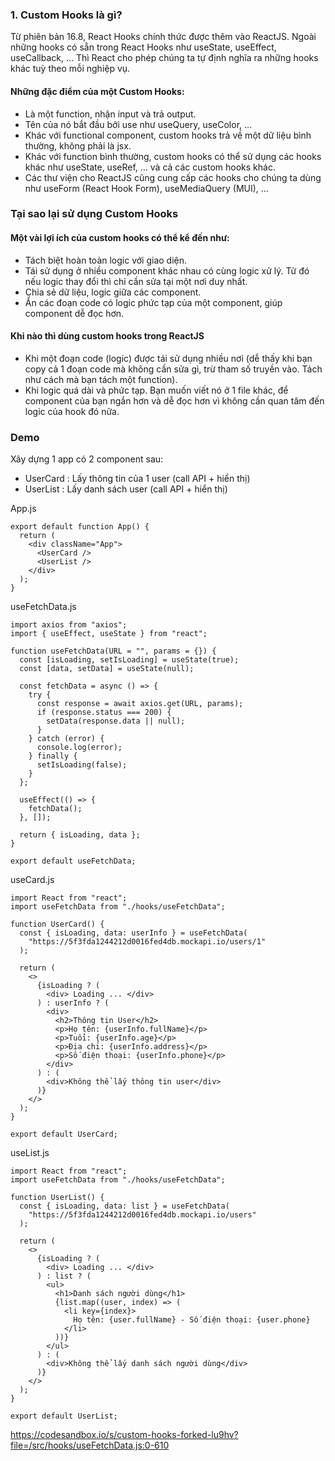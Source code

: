 ### 1. Custom Hooks là gì?
Từ phiên bản 16.8, 
React Hooks chính thức được thêm vào ReactJS. Ngoài những hooks có sẵn trong React Hooks như useState, useEffect, useCallback, … 
Thì React cho phép chúng ta tự định nghĩa ra những hooks khác tuỳ theo mỗi nghiệp vụ.

#### Những đặc điểm của một Custom Hooks:
- Là một function, nhận input và trả output.
- Tên của nó bắt đầu bởi use như useQuery, useColor, …
- Khác với functional component, custom hooks trả về một dữ liệu bình thường, không phải là jsx.
- Khác với function bình thường, custom hooks có thể sử dụng các hooks khác như useState, useRef, … và cả các custom hooks khác.
- Các thư viện cho ReactJS cũng cung cấp các hooks cho chúng ta dùng như useForm (React Hook Form), useMediaQuery (MUI), …


### Tại sao lại sử dụng Custom Hooks

#### Một vài lợi ích của custom hooks có thể kể đến như:
- Tách biệt hoàn toàn logic với giao diện.
- Tái sử dụng ở nhiều component khác nhau có cùng logic xử lý. Từ đó nếu logic thay đổi thì chỉ cần sửa tại một nơi duy nhất.
- Chia sẻ dữ liệu, logic giữa các component.
- Ẩn các đoạn code có logic phức tạp của một component, giúp component dễ đọc hơn.

#### Khi nào thì dùng custom hooks trong ReactJS

- Khi một đoạn code (logic) được tái sử dụng nhiều nơi (dễ thấy khi bạn copy cả 1 đoạn code mà không cần sửa gì, trừ tham số truyền vào. Tách như cách mà bạn tách một function).
- Khi logic quá dài và phức tạp. Bạn muốn viết nó ở 1 file khác, để component của bạn ngắn hơn và dễ đọc hơn vì không cần quan tâm đến logic của hook đó nữa.

### Demo

Xây dựng 1 app có 2 component sau:
- UserCard : Lấy thông tin của 1 user (call API + hiển thị)
- UserList : Lấy danh sách user (call API + hiển thị)

App.js

```angular2html
export default function App() {
  return (
    <div className="App">
      <UserCard />
      <UserList />
    </div>
  );
}
```

useFetchData.js
```angular2html
import axios from "axios";
import { useEffect, useState } from "react";

function useFetchData(URL = "", params = {}) {
  const [isLoading, setIsLoading] = useState(true);
  const [data, setData] = useState(null);

  const fetchData = async () => {
    try {
      const response = await axios.get(URL, params);
      if (response.status === 200) {
        setData(response.data || null);
      }
    } catch (error) {
      console.log(error);
    } finally {
      setIsLoading(false);
    }
  };

  useEffect(() => {
    fetchData();
  }, []);

  return { isLoading, data };
}

export default useFetchData;
```

useCard.js
```angular2html
import React from "react";
import useFetchData from "./hooks/useFetchData";

function UserCard() {
  const { isLoading, data: userInfo } = useFetchData(
    "https://5f3fda1244212d0016fed4db.mockapi.io/users/1"
  );

  return (
    <>
      {isLoading ? (
        <div> Loading ... </div>
      ) : userInfo ? (
        <div>
          <h2>Thông tin User</h2>
          <p>Họ tên: {userInfo.fullName}</p>
          <p>Tuổi: {userInfo.age}</p>
          <p>Địa chỉ: {userInfo.address}</p>
          <p>Số điện thoại: {userInfo.phone}</p>
        </div>
      ) : (
        <div>Không thể lấy thông tin user</div>
      )}
    </>
  );
}

export default UserCard;
```



useList.js
```angular2html
import React from "react";
import useFetchData from "./hooks/useFetchData";

function UserList() {
  const { isLoading, data: list } = useFetchData(
    "https://5f3fda1244212d0016fed4db.mockapi.io/users"
  );

  return (
    <>
      {isLoading ? (
        <div> Loading ... </div>
      ) : list ? (
        <ul>
          <h1>Danh sách người dùng</h1>
          {list.map((user, index) => (
            <li key={index}>
              Họ tên: {user.fullName} - Số điện thoại: {user.phone}
            </li>
          ))}
        </ul>
      ) : (
        <div>Không thể lấy danh sách người dùng</div>
      )}
    </>
  );
}

export default UserList;

```

https://codesandbox.io/s/custom-hooks-forked-lu9hv?file=/src/hooks/useFetchData.js:0-610